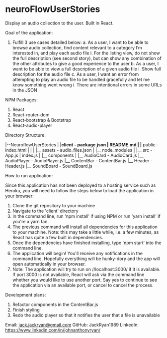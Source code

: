 # neuroFlowUserStories
Display an audio collection to the user. Built in React.

Goal of the application:

1. Fulfill 3 use cases detailed below:
    a. As a user, I want to be able to browse audio collection, find content relevant to a category I’m interested in, and play each audio file
        i. For the listing view, do not show the full description (see second story), but can show any combination of the other attributes to give a good experience to the user
    b. As a user, I want to be able to view a full description of a given audio file
        i. Show full description for the audio file
    c. As a user, I want an error from attempting to play an audio file to be handled gracefully and let me know something went wrong
        i. There are intentional errors in some URLs in the JSON

NPM Packages:

1. React
2. React-router-dom
3. React-bootstrap & Bootstrap
4. React-audio-player

Directory Structure:

|--NeuroflowUserStories
    |
    |__client - package.json | README.md
        |
        |__ public - index.html
        |      |
        |      |__ assets - audio_files.json
        |
        |__ node_modules
        |
        |__ src - App.js | index.js
             |
             |__ components
                    |
                    |__ AudioCard - AudioCard.js
                    |__ AudioPlayer - AudioPlayer.js
                    |__ ContentBar - ContentBar.js
                    |__ Header - Header.js
                    |__ SoundBoard - SoundBoard.js

How to run application: 

Since this application has not been deployed to a hosting service such as Heroku, you will need to follow the steps below to load the application in your browser:

1. Clone the git repository to your machine
2. Navigate to the 'client' directory
3. In the command line, run 'npm install' if using NPM or run 'yarn install' if you're a yarn fan.
4. The previous command will install all dependencies for this application to your machine. Note: this may take a little while, i.e. a few minutes, as React has quite a few built in dependencies.
5. Once the dependencies have finished installing, type 'npm start' into the command line.
6. The application will begin! You'll receive any notifications in the command line. Hopefully everything will be hunky-dory and the app will open automatically in your browser.
7. Note: The application will try to run on //localhost:3000/ if it is available. If port 3000 is not available, React will ask via the command line whether you would like to use another port. Say yes to continue to see the application via an available port, or cancel to cancel the process. 

Development plans:
1. Refactor components in the ContentBar.js
2. Finish styling
3. Redo the audio player so that it notifies the user that a file is unavailable

Email: jack.jackryan@gmail.com
GitHub: JackRyan1989
LinkedIn: https://www.linkedin.com/in/johnanthonyryan/